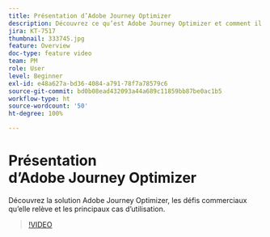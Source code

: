 ```yaml
---
title: Présentation d’Adobe Journey Optimizer
description: Découvrez ce qu’est Adobe Journey Optimizer et comment il a permis aux marques de tous les secteurs d’accroître leur retour sur investissement et de surmonter des défis marketing majeurs.
jira: KT-7517
thumbnail: 333745.jpg
feature: Overview
doc-type: feature video
team: PM
role: User
level: Beginner
exl-id: e48a627a-bd36-4084-a791-78f7a78579c6
source-git-commit: bd0b08ead432093a44a689c11859bb87be0ac1b5
workflow-type: ht
source-wordcount: '50'
ht-degree: 100%

---
```


# Présentation d’Adobe Journey Optimizer

Découvrez la solution Adobe Journey Optimizer, les défis commerciaux qu’elle relève et les principaux cas d’utilisation.

>[!VIDEO](https://video.tv.adobe.com/v/333745?quality=12&learn=on)

